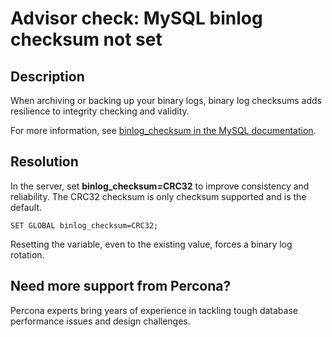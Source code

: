 # Advisor check: MySQL binlog checksum not set

## Description

When archiving or backing up your binary logs, binary log checksums adds resilience to integrity checking and validity.

For more information, see [binlog_checksum in the MySQL documentation](https://dev.mysql.com/doc/refman/8.0/en/replication-options-binary-log.html#sysvar_binlog_checksum).  

## Resolution

In the server, set **binlog_checksum=CRC32** to improve consistency and reliability. The CRC32 checksum is only checksum supported and is the default.

`SET GLOBAL binlog_checksum=CRC32;`

Resetting the variable, even to the existing value, forces a binary log rotation.

## Need more support from Percona?

Percona experts bring years of experience in tackling tough database performance issues and design challenges.

<div data-tf-live="01JKGYABNVYHQ8A91QNW69A9TP"></div><script src="//embed.typeform.com/next/embed.js"></script>